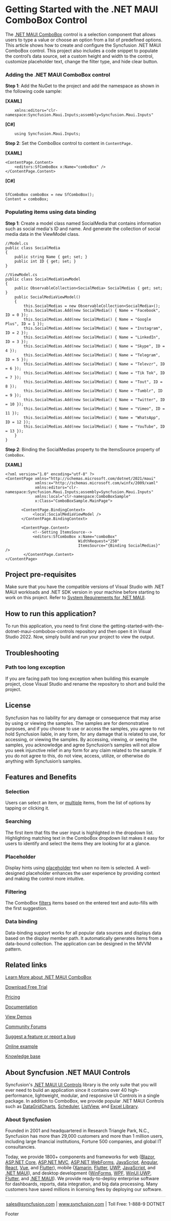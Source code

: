 # Getting Started with the .NET MAUI ComboBox Control

The [.NET MAUI ComboBox](https://www.syncfusion.com/maui-controls/maui-combobox?utm_source=github&utm_medium=listing&utm_campaign=maui-combobox-github-samples) control is a selection component that allows users to type a value or choose an option from a list of predefined options. This article shows how to create and configure the Syncfusion .NET MAUI ComboBox control. This project also includes a code snippet to populate the control’s data source, set a custom height and width to the control, customize placeholder text, change the filter type, and hide clear button.

### Adding the .NET MAUI ComboBox control

**Step 1**: Add the NuGet to the project and add the namespace as shown in the following code sample:

**[XAML]**
```
    xmlns:editors="clr-namespace:Syncfusion.Maui.Inputs;assembly=Syncfusion.Maui.Inputs"
```	

**[C#]**
```
    using Syncfusion.Maui.Inputs;
```

**Step 2**: Set the ComboBox control to content in `ContentPage.`

**[XAML]**
```
<ContentPage.Content>    
    <editors:SfComboBox x:Name="comboBox" />
</ContentPage.Content>
```	

**[C#]**
```
          
SfComboBox comboBox = new SfComboBox(); 
Content = comboBox;  
```

### Populating items using data binding

**Step 1**: Create a model class named SocialMedia that contains information such as social media's ID and name. And generate the collection of social media data in the ViewModel class.

```
//Model.cs
public class SocialMedia
{
    public string Name { get; set; }
    public int ID { get; set; }
}

//ViewModel.cs
public class SocialMediaViewModel
{
    public ObservableCollection<SocialMedia> SocialMedias { get; set; }
    public SocialMediaViewModel()
    {
        this.SocialMedias = new ObservableCollection<SocialMedia>();
        this.SocialMedias.Add(new SocialMedia() { Name = "Facebook", ID = 0 });
        this.SocialMedias.Add(new SocialMedia() { Name = "Google Plus", ID = 1 });
        this.SocialMedias.Add(new SocialMedia() { Name = "Instagram", ID = 2 });
        this.SocialMedias.Add(new SocialMedia() { Name = "LinkedIn", ID = 3 });
        this.SocialMedias.Add(new SocialMedia() { Name = "Skype", ID = 4 });
        this.SocialMedias.Add(new SocialMedia() { Name = "Telegram", ID = 5 });
        this.SocialMedias.Add(new SocialMedia() { Name = "Televzr", ID = 6 });
        this.SocialMedias.Add(new SocialMedia() { Name = "Tik Tok", ID = 7 });
        this.SocialMedias.Add(new SocialMedia() { Name = "Tout", ID = 8 });
        this.SocialMedias.Add(new SocialMedia() { Name = "Tumblr", ID = 9 });
        this.SocialMedias.Add(new SocialMedia() { Name = "Twitter", ID = 10 });
        this.SocialMedias.Add(new SocialMedia() { Name = "Vimeo", ID = 11 });
        this.SocialMedias.Add(new SocialMedia() { Name = "WhatsApp", ID = 12 });
        this.SocialMedias.Add(new SocialMedia() { Name = "YouTube", ID = 13 });
    }
}
```

**Step 2**: Binding the SocialMedias property to the ItemsSource property of `ComboBox`.

**[XAML]**

```
<?xml version="1.0" encoding="utf-8" ?>
<ContentPage xmlns="http://schemas.microsoft.com/dotnet/2021/maui"
             xmlns:x="http://schemas.microsoft.com/winfx/2009/xaml"
             xmlns:editors="clr-namespace:Syncfusion.Maui.Inputs;assembly=Syncfusion.Maui.Inputs"
             xmlns:local="clr-namespace:ComboBoxSample"             
             x:Class="ComboBoxSample.MainPage">

       <ContentPage.BindingContext>
            <local:SocialMediaViewModel />
       </ContentPage.BindingContext>

       <ContentPage.Content>
            <!--Setting ItemsSource-->
            <editors:SfComboBox x:Name="comboBox" 
                                WidthRequest="250"
                                ItemsSource="{Binding SocialMedias}" />
        </ContentPage.Content>
</ContentPage>
```

## Project pre-requisites

Make sure that you have the compatible versions of Visual Studio with .NET MAUI workloads and .NET SDK version in your machine before starting to work on this project. Refer to [System Requirements for .NET MAUI](https://help.syncfusion.com/maui/system-requirements).

## How to run this application?

To run this application, you need to first clone the getting-started-with-the-dotnet-maui-combobox-controls repository and then open it in Visual Studio 2022. Now, simply build and run your project to view the output.

## <a name="troubleshooting"></a>Troubleshooting ##
### Path too long exception
If you are facing path too long exception when building this example project, close Visual Studio and rename the repository to short and build the project.

## License

Syncfusion has no liability for any damage or consequence that may arise by using or viewing the samples. The samples are for demonstrative purposes, and if you choose to use or access the samples, you agree to not hold Syncfusion liable, in any form, for any damage that is related to use, for accessing, or viewing the samples. By accessing, viewing, or seeing the samples, you acknowledge and agree Syncfusion’s samples will not allow you seek injunctive relief in any form for any claim related to the sample. If you do not agree to this, do not view, access, utilize, or otherwise do anything with Syncfusion’s samples.

## Features and Benefits

### Selection
Users can select an item, or [multiple](https://help.syncfusion.com/maui/combobox/selection#multiple-selection?utm_source=github&utm_medium=listing&utm_campaign=maui-combobox-github-samples) items, from the list of options by tapping or clicking it.

### Searching
The first item that fits the user input is highlighted in the dropdown list. Highlighting matching text in the ComboBox dropdown list makes it easy for users to identify and select the items they are looking for at a glance.

### Placeholder
Display hints using [placeholder](https://help.syncfusion.com/maui/combobox/ui-customization#placeholder?utm_source=github&utm_medium=listing&utm_campaign=maui-combobox-github-samples) text when no item is selected. A well-designed placeholder enhances the user experience by providing context and making the control more intuitive.

### Filtering
The ComboBox [filters](https://help.syncfusion.com/maui/combobox/filtering?utm_source=github&utm_medium=listing&utm_campaign=maui-combobox-github-samples) items based on the entered text and auto-fills with the first suggestion.

### Data binding
Data-binding support works for all popular data sources and displays data based on the display member path. It automatically generates items from a data-bound collection. The application can be designed in the MVVM pattern.

## Related links
[Learn More about .NET MAUI ComboBox](https://www.syncfusion.com/maui-controls/maui-combobox?utm_source=github&utm_medium=listing&utm_campaign=maui-combobox-github-samples)

[Download Free Trial](https://www.syncfusion.com/downloads/maui?utm_source=github&utm_medium=listing&utm_campaign=maui-combobox-github-samples)

[Pricing](https://www.syncfusion.com/sales/teamlicense?utm_source=github&utm_medium=listing&utm_campaign=maui-combobox-github-samples)

[Documentation](https://help.syncfusion.com/maui/combobox/getting-started?utm_source=github&utm_medium=listing&utm_campaign=maui-combobox-github-samples)

[View Demos](https://github.com/SyncfusionExamples/getting-started-with-the-dotnet-maui-combobox-control.git?utm_source=github&utm_medium=listing&utm_campaign=maui-combobox-github-samples)

[Community Forums](https://www.syncfusion.com/forums/maui?utm_source=github&utm_medium=listing&utm_campaign=maui-combobox-github-samples)

[Suggest a feature or report a bug](https://www.syncfusion.com/feedback/maui?utm_source=github&utm_medium=listing&utm_campaign=maui-combobox-github-samples)

[Online example](https://github.com/syncfusion/maui-demos/tree/master/MAUI/Inputs/SampleBrowser.Maui.Inputs/Samples/ComboBox?utm_source=github&utm_medium=listing&utm_campaign=maui-combobox-github-samples)

[Knowledge base](https://support.syncfusion.com/kb?utm_source=github&utm_medium=listing&utm_campaign=maui-combobox-github-samples)

## About Syncfusion .NET MAUI Controls

Syncfusion's [.NET MAUI UI Controls](https://www.syncfusion.com/maui-controls?utm_source=github&utm_medium=listing&utm_campaign=maui-combobox-github-samples) library is the only suite that you will ever need to build an application since it contains over 40 high-performance, lightweight, modular, and responsive UI Controls in a single package. In addition to ComboBox, we provide popular .NET MAUI Controls such as [DataGrid](https://www.syncfusion.com/maui-controls/maui-datagrid?utm_source=github&utm_medium=listing&utm_campaign=maui-combobox-github-samples)[Charts](https://www.syncfusion.com/maui-controls/maui-cartesian-charts?utm_source=github&utm_medium=listing&utm_campaign=maui-combobox-github-samples), [Scheduler](https://www.syncfusion.com/maui-controls/maui-scheduler?utm_source=github&utm_medium=listing&utm_campaign=maui-combobox-github-samples), [ListView](https://www.syncfusion.com/maui-controls/maui-listview?utm_source=github&utm_medium=listing&utm_campaign=maui-combobox-github-samples), and [Excel Library](https://www.syncfusion.com/document-processing/excel-framework/maui?utm_source=github&utm_medium=listing&utm_campaign=maui-combobox-github-samples).

### About Syncfusion
Founded in 2001 and headquartered in Research Triangle Park, N.C., Syncfusion has more than 29,000 customers and more than 1 million users, including large financial institutions, Fortune 500 companies, and global IT consultancies.

Today, we provide 1800+ components and frameworks for web ([Blazor](https://www.syncfusion.com/blazor-components?utm_source=github&utm_medium=listing&utm_campaign=maui-combobox-github-samples), [ASP.NET Core](https://www.syncfusion.com/aspnet-core-ui-controls?utm_source=github&utm_medium=listing&utm_campaign=maui-combobox-github-samples), [ASP.NET MVC](https://www.syncfusion.com/aspnet-mvc-ui-controls?utm_source=github&utm_medium=listing&utm_campaign=maui-combobox-github-samples), [ASP.NET WebForms](https://www.syncfusion.com/jquery/aspnet-webforms-ui-controls?utm_source=github&utm_medium=listing&utm_campaign=maui-combobox-github-samples), [JavaScript](https://www.syncfusion.com/javascript-ui-controls?utm_source=github&utm_medium=listing&utm_campaign=maui-combobox-github-samples), [Angular](https://www.syncfusion.com/angular-components?utm_source=github&utm_medium=listing&utm_campaign=maui-combobox-github-samples), [React](https://www.syncfusion.com/react-components?utm_source=github&utm_medium=listing&utm_campaign=maui-combobox-github-samples), [Vue](https://www.syncfusion.com/vue-components?utm_source=github&utm_medium=listing&utm_campaign=maui-combobox-github-samples), and [Flutter](https://www.syncfusion.com/flutter-widgets?utm_source=github&utm_medium=listing&utm_campaign=maui-combobox-github-samples)), mobile ([Xamarin](https://www.syncfusion.com/xamarin-ui-controls?utm_source=github&utm_medium=listing&utm_campaign=maui-combobox-github-samples), [Flutter](https://www.syncfusion.com/flutter-widgets?utm_source=github&utm_medium=listing&utm_campaign=maui-combobox-github-samples), [UWP](https://www.syncfusion.com/uwp-ui-controls?utm_source=github&utm_medium=listing&utm_campaign=maui-combobox-github-samples), [JavaScript](https://www.syncfusion.com/javascript-ui-controls?utm_source=github&utm_medium=listing&utm_campaign=maui-combobox-github-samples), and [.NET MAUI](https://www.syncfusion.com/maui-controls?utm_source=github&utm_medium=listing&utm_campaign=maui-combobox-github-samples)), and desktop development ([WinForms](https://www.syncfusion.com/winforms-ui-controls?utm_source=github&utm_medium=listing&utm_campaign=maui-combobox-github-samples), [WPF](https://www.syncfusion.com/wpf-controls?utm_source=github&utm_medium=listing&utm_campaign=maui-combobox-github-samples), [WinUI](https://www.syncfusion.com/winui-controls?utm_source=github&utm_medium=listing&utm_campaign=maui-combobox-github-samples),[UWP](https://www.syncfusion.com/uwp-ui-controls?utm_source=github&utm_medium=listing&utm_campaign=maui-combobox-github-samples), [Flutter](https://www.syncfusion.com/flutter-widgets?utm_source=github&utm_medium=listing&utm_campaign=maui-combobox-github-samples), and [.NET MAUI](https://www.syncfusion.com/maui-controls?utm_source=github&utm_medium=listing&utm_campaign=maui-combobox-github-samples)). We provide ready-to-deploy enterprise software for dashboards, reports, data integration, and big data processing. Many customers have saved millions in licensing fees by deploying our software.

<hr style="height:0.3px;border:none;color:lightgrey;background-color:lightgrey;" />

<p align="center">
<a href="mailto:sales@syncfusion.com?Subject=Syncfusion .NET MAUI ComboBox - GitHub" target="_top">sales@syncfusion.com</a> | <a href="https://www.syncfusion.com?utm_source=github&utm_medium=listing&utm_campaign=maui-combobox-github-samples">www.syncfusion.com</a> | Toll Free: 1-888-9 DOTNET <br>
</p>
Footer
